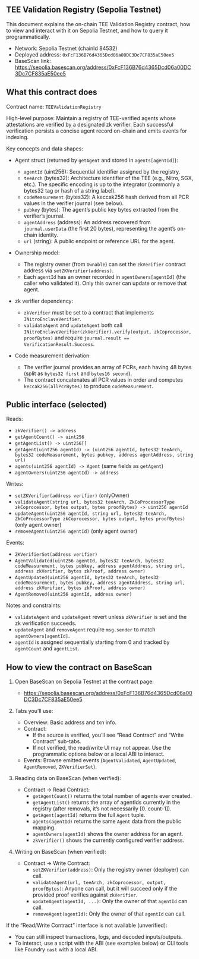 ## TEE Validation Registry (Sepolia Testnet)

This document explains the on-chain TEE Validation Registry contract, how to view and interact with it on Sepolia Testnet, and how to query it programmatically.

- Network: Sepolia Testnet (chainId 84532)
- Deployed address: `0xFcF136B76d4365Dcd06a00DC3Dc7CF835aE50ee5`
- BaseScan link: https://sepolia.basescan.org/address/0xFcF136B76d4365Dcd06a00DC3Dc7CF835aE50ee5


## What this contract does

Contract name: `TEEValidationRegistry`

High-level purpose: Maintain a registry of TEE-verified agents whose attestations are verified by a designated zk verifier. Each successful verification persists a concise agent record on-chain and emits events for indexing.

Key concepts and data shapes:

- Agent struct (returned by `getAgent` and stored in `agents[agentId]`):
	- `agentId` (uint256): Sequential identifier assigned by the registry.
	- `teeArch` (bytes32): Architecture identifier of the TEE (e.g., Nitro, SGX, etc.). The specific encoding is up to the integrator (commonly a bytes32 tag or hash of a string label).
	- `codeMeasurement` (bytes32): A keccak256 hash derived from all PCR values in the verifier journal (see below).
	- `pubkey` (bytes): The agent’s public key bytes extracted from the verifier’s journal.
	- `agentAddress` (address): An address recovered from `journal.userData` (the first 20 bytes), representing the agent’s on-chain identity.
	- `url` (string): A public endpoint or reference URL for the agent.

- Ownership model:
	- The registry owner (from `Ownable`) can set the `zkVerifier` contract address via `setZKVerifier(address)`.
	- Each `agentId` has an owner recorded in `agentOwners[agentId]` (the caller who validated it). Only this owner can update or remove that agent.

- zk verifier dependency:
	- `zkVerifier` must be set to a contract that implements `INitroEnclaveVerifier`.
	- `validateAgent` and `updateAgent` both call `INitroEnclaveVerifier(zkVerifier).verify(output, zkCoprocessor, proofBytes)` and require `journal.result == VerificationResult.Success`.

- Code measurement derivation:
	- The verifier journal provides an array of PCRs, each having 48 bytes (split as `bytes32 first` and `bytes16 second`).
	- The contract concatenates all PCR values in order and computes `keccak256(allPcrBytes)` to produce `codeMeasurement`.


## Public interface (selected)

Reads:
- `zkVerifier() -> address`
- `getAgentCount() -> uint256`
- `getAgentList() -> uint256[]`
- `getAgent(uint256 agentId) -> (uint256 agentId, bytes32 teeArch, bytes32 codeMeasurement, bytes pubkey, address agentAddress, string url)`
- `agents(uint256 agentId) -> Agent` (same fields as `getAgent`)
- `agentOwners(uint256 agentId) -> address`

Writes:
- `setZKVerifier(address verifier)` (onlyOwner)
- `validateAgent(string url, bytes32 teeArch, ZkCoProcessorType zkCoprocessor, bytes output, bytes proofBytes) -> uint256 agentId`
- `updateAgent(uint256 agentId, string url, bytes32 teeArch, ZkCoProcessorType zkCoprocessor, bytes output, bytes proofBytes)` (only agent owner)
- `removeAgent(uint256 agentId)` (only agent owner)

Events:
- `ZKVerifierSet(address verifier)`
- `AgentValidated(uint256 agentId, bytes32 teeArch, bytes32 codeMeasurement, bytes pubkey, address agentAddress, string url, address zkVerifier, bytes zkProof, address owner)`
- `AgentUpdated(uint256 agentId, bytes32 teeArch, bytes32 codeMeasurement, bytes pubkey, address agentAddress, string url, address zkVerifier, bytes zkProof, address owner)`
- `AgentRemoved(uint256 agentId, address owner)`

Notes and constraints:
- `validateAgent` and `updateAgent` revert unless `zkVerifier` is set and the zk verification succeeds.
- `updateAgent` and `removeAgent` require `msg.sender` to match `agentOwners[agentId]`.
- `agentId` is assigned sequentially starting from 0 and tracked by `agentCount` and `agentList`.


## How to view the contract on BaseScan

1) Open BaseScan on Sepolia Testnet at the contract page:
	 - https://sepolia.basescan.org/address/0xFcF136B76d4365Dcd06a00DC3Dc7CF835aE50ee5

2) Tabs you’ll use:
	 - Overview: Basic address and txn info.
	 - Contract:
		 - If the source is verified, you’ll see “Read Contract” and “Write Contract” sub-tabs.
		 - If not verified, the read/write UI may not appear. Use the programmatic options below or a local ABI to interact.
	 - Events: Browse emitted events (`AgentValidated`, `AgentUpdated`, `AgentRemoved`, `ZKVerifierSet`).

3) Reading data on BaseScan (when verified):
	 - Contract -> Read Contract:
		 - `getAgentCount()` returns the total number of agents ever created.
		 - `getAgentList()` returns the array of agentIds currently in the registry (after removals, it’s not necessarily [0..count-1]).
		 - `getAgent(agentId)` returns the full `Agent` tuple.
		 - `agents(agentId)` returns the same `Agent` data from the public mapping.
		 - `agentOwners(agentId)` shows the owner address for an agent.
		 - `zkVerifier()` shows the currently configured verifier address.

4) Writing on BaseScan (when verified):
	 - Contract -> Write Contract:
		 - `setZKVerifier(address)`: Only the registry owner (deployer) can call.
		 - `validateAgent(url, teeArch, zkCoprocessor, output, proofBytes)`: Anyone can call, but it will succeed only if the provided proof verifies against `zkVerifier`.
		 - `updateAgent(agentId, ...)`: Only the owner of that `agentId` can call.
		 - `removeAgent(agentId)`: Only the owner of that `agentId` can call.

If the “Read/Write Contract” interface is not available (unverified):
- You can still inspect transactions, logs, and decoded inputs/outputs.
- To interact, use a script with the ABI (see examples below) or CLI tools like Foundry `cast` with a local ABI.

